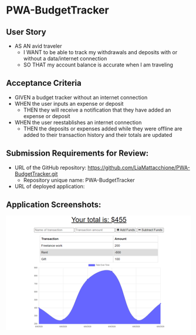 # PWA-BudgetTracker

## User Story
* AS AN avid traveler
    * I WANT to be able to track my withdrawals and deposits with or without a data/internet connection
    * SO THAT my account balance is accurate when I am traveling 


## Acceptance Criteria
* GIVEN a budget tracker without an internet connection
* WHEN the user inputs an expense or deposit
    * THEN they will receive a notification that they have added an expense or deposit
* WHEN the user reestablishes an internet connection
    * THEN the deposits or expenses added while they were offline are added to their transaction history and their totals are updated 

## Submission Requirements for Review:
* URL of the GitHub repository: https://github.com/LiaMattacchione/PWA-BudgetTracker.git
  * Repository unique name: PWA-BudgetTracker
* URL of deployed application:

## Application Screenshots:
![Image 1](./images/Screenshot1.png)
